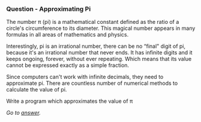 ### Question - Approximating Pi

The number &#960; (pi) is a mathematical constant defined as the ratio of a circle's circumference to its diameter. This magical number appears in many formulas in all areas of mathematics and physics.

Interestingly, pi is an irrational number, there can be no “final" digit of pi, because it's an irrational number that never ends. It has infinite digits and it keeps ongoing, forever, without ever repeating. Which means that its value cannot be expressed exactly as a simple fraction.

Since computers can't work with infinite decimals, they need to approximate pi. There are countless number of numerical methods to calculate the value of pi.

Write a program which approximates the value of &#960;

_Go to [answer](https://github.com/enesdemirag/programming-exercises/blob/master/answers/approximating-pi.md)._
